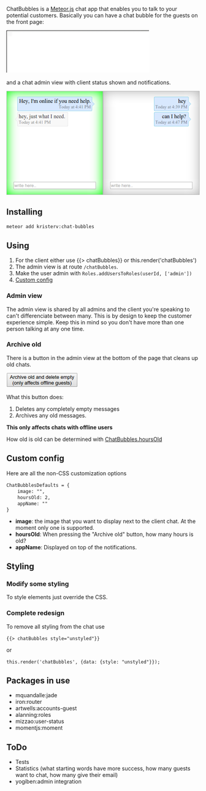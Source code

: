ChatBubbles is a [Meteor.js](http://meteor.com) chat app that enables you to talk to your potential customers. Basically you can have a chat bubble for the guests on the front page:

![client chat](/readme/client.gif)

and a chat admin view with client status shown and notifications.

![Admin view](/readme/admin.png)

## Installing

    meteor add kristerv:chat-bubbles

## Using

1. For the client either use {{> chatBubbles}} or this.render('chatBubbles')
2. The admin view is at route `/chatBubbles`.
3. Make the user admin with `Roles.addUsersToRoles(userId, ['admin'])`
4. [Custom config](#custom-config)

### Admin view

The admin view is shared by all admins and the client you're speaking to can't differenciate between many. This is by design to keep the customer experience simple. Keep this in mind so you don't have more than one person talking at any one time.

### Archive old

There is a button in the admin view at the bottom of the page that cleans up old chats.

![archive](/readme/archive.png)

What this button does:

1. Deletes any completely empty messages  
2. Archives any old messages.

**This only affects chats with offline users**

How old is old can be determined with [ChatBubbles.hoursOld](#custom-config)

## Custom config

Here are all the non-CSS customization options

    ChatBubblesDefaults = {
    	image: "",
    	hoursOld: 2,
    	appName: ""
    }

- **image**: the image that you want to display next to the client chat. At the moment only one is supported.
- **hoursOld**: When pressing the "Archive old" button, how many hours is old?
- **appName**: Displayed on top of the notifications.

## Styling

### Modify some styling

To style elements just override the CSS. 

### Complete redesign

To remove all styling from the chat use 

    {{> chatBubbles style="unstyled"}} 

or 

    this.render('chatBubbles', {data: {style: "unstyled"}});

## Packages in use

- mquandalle:jade
- iron:router
- artwells:accounts-guest
- alanning:roles
- mizzao:user-status
- momentjs:moment

## ToDo

- Tests
- Statistics (what starting words have more success, how many guests want to chat, how many give their email)
- yogiben:admin integration